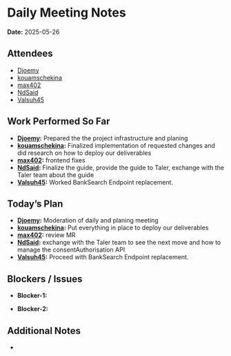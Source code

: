 # 
# # 
# Daily Meeting Notes

**Date:** 2025-05-26

## Attendees
- [Djoemy](https://github.com/Djoemy)
- [kouamschekina](https://github.com/kouamschekina)
- [max402](https://github.com/max402)
- [NdSaid](https://github.com/NdSaid)
- [Valsuh45](https://github.com/Valsuh45)

## Work Performed So Far
- **[Djoemy](https://github.com/Djoemy):**   Prepared the the project infrastructure and planing
- **[kouamschekina](https://github.com/kouamschekina):** Finalized implementation of requested changes and did research on how to deploy our deliverables
- **[max402](https://github.com/max402):** frontend fixes
- **[NdSaid](https://github.com/NdSaid):** Finalize the guide, provide the guide to Taler, exchange with the Taler team about the guide
- **[Valsuh45](https://github.com/Valsuh45):** Worked BankSearch Endpoint replacement.

## Today’s Plan
- **[Djoemy](https://github.com/Djoemy):** Moderation of daily and planing meeting
- **[kouamschekina](https://github.com/kouamschekina):** Put everything in place to deploy our deliverables
- **[max402](https://github.com/max402):** review MR
- **[NdSaid](https://github.com/NdSaid):** exchange with the Taler team to see the next move and how to manage the consentAuthorisation API
- **[Valsuh45](https://github.com/Valsuh45):** Proceed with BankSearch Endpoint replacement.

## Blockers / Issues
- **Blocker-1:** 

- **Blocker-2:** 

## Additional Notes
- 
